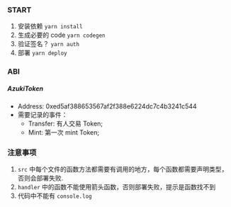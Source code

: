### START

1. 安装依赖 `yarn install`
2. 生成必要的 code `yarn codegen`
3. 验证签名？ `yarn auth`
4. 部署 `yarn deploy`

### ABI

##### AzukiToken
- Address: 0xed5af388653567af2f388e6224dc7c4b3241c544
- 需要记录的事件：
    - Transfer: 有人交易 Token;
    - Mint: 第一次 mint Token;

### 注意事项

1. `src` 中每个文件的函数方法都需要有调用的地方，每个函数都需要声明类型，否则会部署失败.
2. `handler` 中的函数不能使用箭头函数，否则部署失败，提示是函数找不到
3. 代码中不能有 `console.log`
